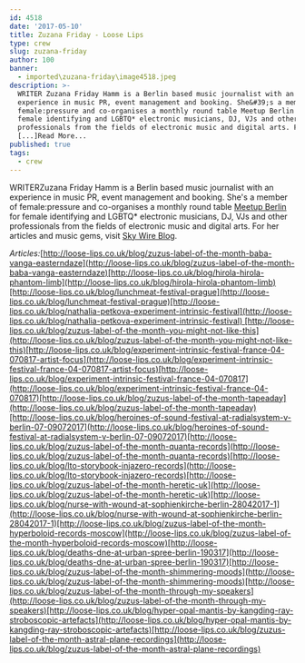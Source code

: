 ```yaml
---
id: 4518
date: '2017-05-10'
title: Zuzana Friday - Loose Lips
type: crew
slug: zuzana-friday
author: 100
banner:
  - imported\zuzana-friday\image4518.jpeg
description: >-
  WRITER Zuzana Friday Hamm is a Berlin based music journalist with an
  experience in music PR, event management and booking. She&#39;s a member of
  female:pressure and co-organises a monthly round table Meetup Berlin for
  female identifying and LGBTQ* electronic musicians, DJ, VJs and other
  professionals from the fields of electronic music and digital arts. For
  [...]Read More...
published: true
tags:
  - crew
---
```

WRITERZuzana Friday Hamm is a Berlin based music journalist with an experience in music PR, event management and booking. She's a member of female:pressure and co-organises a monthly round table [Meetup Berlin](https://meetupberlin.wordpress.com/) for female identifying and LGBTQ\* electronic musicians, DJ, VJs and other professionals from the fields of electronic music and digital arts. For her articles and music gems, visit [Sky Wire Blog](https://www.facebook.com/SkyWireBlog/).

_Articles:_[http://loose-lips.co.uk/blog/zuzus-label-of-the-month-baba-vanga-easterndaze](http://loose-lips.co.uk/blog/zuzus-label-of-the-month-baba-vanga-easterndaze)[http://loose-lips.co.uk/blog/hirola-hirola-phantom-limb](http://loose-lips.co.uk/blog/hirola-hirola-phantom-limb)[http://loose-lips.co.uk/blog/lunchmeat-festival-prague](http://loose-lips.co.uk/blog/lunchmeat-festival-prague)[http://loose-lips.co.uk/blog/nathalia-petkova-experiment-intrinsic-festival](http://loose-lips.co.uk/blog/nathalia-petkova-experiment-intrinsic-festival) [http://loose-lips.co.uk/blog/zuzus-label-of-the-month-you-might-not-like-this](http://loose-lips.co.uk/blog/zuzus-label-of-the-month-you-might-not-like-this)[http://loose-lips.co.uk/blog/experiment-intrinsic-festival-france-04-070817-artist-focus](http://loose-lips.co.uk/blog/experiment-intrinsic-festival-france-04-070817-artist-focus)[http://loose-lips.co.uk/blog/experiment-intrinsic-festival-france-04-070817](http://loose-lips.co.uk/blog/experiment-intrinsic-festival-france-04-070817)[http://loose-lips.co.uk/blog/zuzus-label-of-the-month-tapeaday](http://loose-lips.co.uk/blog/zuzus-label-of-the-month-tapeaday)[http://loose-lips.co.uk/blog/heroines-of-sound-festival-at-radialsystem-v-berlin-07-09072017](http://loose-lips.co.uk/blog/heroines-of-sound-festival-at-radialsystem-v-berlin-07-09072017)[http://loose-lips.co.uk/blog/zuzus-label-of-the-month-quanta-records](http://loose-lips.co.uk/blog/zuzus-label-of-the-month-quanta-records)[http://loose-lips.co.uk/blog/lto-storybook-injazero-records](http://loose-lips.co.uk/blog/lto-storybook-injazero-records)[http://loose-lips.co.uk/blog/zuzus-label-of-the-month-heretic-uk](http://loose-lips.co.uk/blog/zuzus-label-of-the-month-heretic-uk)[http://loose-lips.co.uk/blog/nurse-with-wound-at-sophienkirche-berlin-28042017-1](http://loose-lips.co.uk/blog/nurse-with-wound-at-sophienkirche-berlin-28042017-1)[http://loose-lips.co.uk/blog/zuzus-label-of-the-month-hyperboloid-records-moscow](http://loose-lips.co.uk/blog/zuzus-label-of-the-month-hyperboloid-records-moscow)[http://loose-lips.co.uk/blog/deaths-dne-at-urban-spree-berlin-190317](http://loose-lips.co.uk/blog/deaths-dne-at-urban-spree-berlin-190317)[http://loose-lips.co.uk/blog/zuzus-label-of-the-month-shimmering-moods](http://loose-lips.co.uk/blog/zuzus-label-of-the-month-shimmering-moods)[http://loose-lips.co.uk/blog/zuzus-label-of-the-month-through-my-speakers](http://loose-lips.co.uk/blog/zuzus-label-of-the-month-through-my-speakers)[http://loose-lips.co.uk/blog/hyper-opal-mantis-by-kangding-ray-stroboscopic-artefacts](http://loose-lips.co.uk/blog/hyper-opal-mantis-by-kangding-ray-stroboscopic-artefacts)[http://loose-lips.co.uk/blog/zuzus-label-of-the-month-astral-plane-recordings](http://loose-lips.co.uk/blog/zuzus-label-of-the-month-astral-plane-recordings)